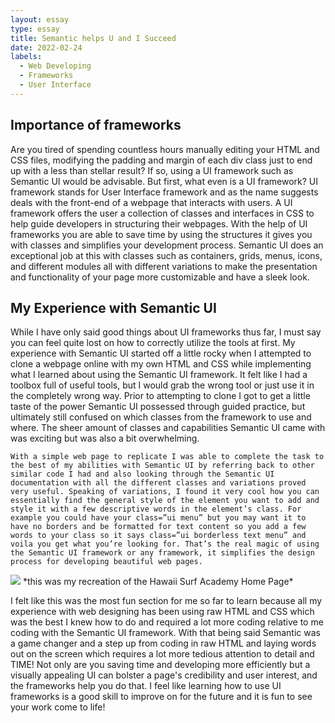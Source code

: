 ```yaml
---
layout: essay
type: essay
title: Semantic helps U and I Succeed
date: 2022-02-24
labels:
  - Web Developing
  - Frameworks
  - User Interface
---
```


<h2> Importance of frameworks </h2>

  Are you tired of spending countless hours manually editing your HTML and CSS files, modifying the padding and margin of each div class just to end up with a less than stellar result? If so, using a UI framework such as Semantic UI would be advisable. But first, what even is a UI framework? UI framework stands for User Interface framework and as the name suggests deals with the front-end of a webpage that interacts with users. A UI framework offers the user a collection of classes and interfaces in CSS to help guide developers in structuring their webpages. With the help of UI frameworks you are able to save time by using the structures it gives you with classes and simplifies your development process. Semantic UI does an exceptional job at this with classes such as containers, grids, menus, icons, and different modules all with different variations to make the presentation and functionality of your page  more customizable and have a sleek look.

<h2> My Experience with Semantic UI </h2>

  While I have only said good things about UI frameworks thus far, I must say you can feel quite lost on how to correctly utilize the tools at first. My experience with Semantic UI started off a little rocky when I attempted to clone a webpage online with my own HTML and CSS while implementing what I learned about using the Semantic UI framework. It felt like I had a toolbox full of useful tools, but I would grab the wrong tool or just use it in the completely wrong way. Prior to attempting to clone I got to get a little taste of the power Semantic UI possessed through guided practice, but ultimately still confused on which classes from the framework to use and where. The sheer amount of classes and capabilities Semantic UI came with was exciting but was  also a bit overwhelming. 
	
	With a simple web page to replicate I was able to complete the task to the best of my abilities with Semantic UI by referring back to other similar code I had and also looking through the Semantic UI documentation with all the different classes and variations proved very useful. Speaking of variations, I found it very cool how you can essentially find the general style of the element you want to add and style it with a few descriptive words in the element’s class. For example you could have your class=”ui menu” but you may want it to have no borders and be formatted for text content so you add a few words to your class so it says class=”ui borderless text menu” and voila you get what you’re looking for. That’s the real magic of using the Semantic UI framework or any framework, it simplifies the design process for developing beautiful web pages. 
  
  <img class="ui centered image" src="/images/HSA.png">
  *this was my recreation of the Hawaii Surf Academy Home Page*
  
  I felt like this was the most fun section for me so far to learn because all my experience with web designing has been using raw HTML and CSS which was the best I knew how to do and required a lot more coding relative to me coding with the Semantic UI framework. With that being said Semantic was a game changer and a step up from coding in raw HTML and laying words out on the screen which requires a lot more tedious attention to detail and TIME! Not only are you saving time and developing more efficiently but a visually appealing UI can bolster a page's credibility and user interest, and the frameworks help you do that. I feel like learning how to use UI frameworks is a good skill to improve on for the future and it is fun to see your work come to life!

